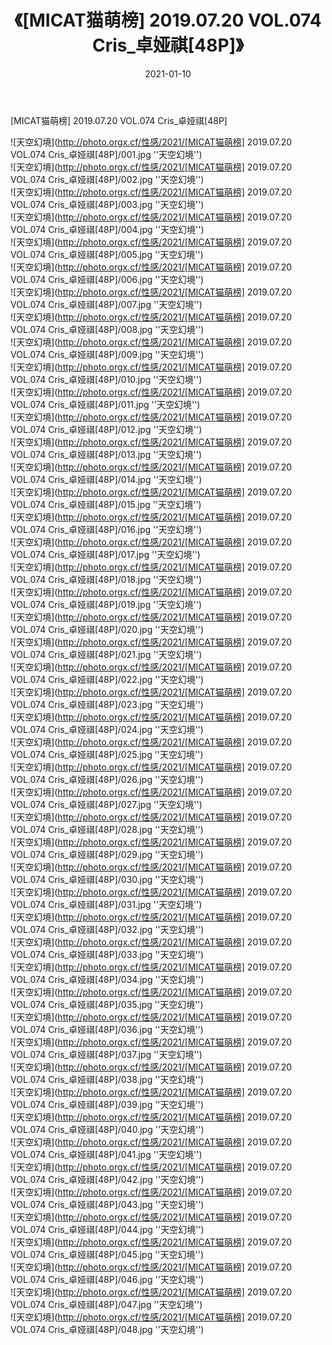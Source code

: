 ﻿---
layout: post
title:  《[MICAT猫萌榜] 2019.07.20 VOL.074 Cris_卓娅祺[48P]》
date:   2021-01-10
image: http://photo.orgx.cf/性感/2021/[MICAT猫萌榜] 2019.07.20 VOL.074 Cris_卓娅祺[48P]/000.jpg
categories: [美女, 性感, 泳衣]
---

[MICAT猫萌榜] 2019.07.20 VOL.074 Cris_卓娅祺[48P]



![天空幻境](http://photo.orgx.cf/性感/2021/[MICAT猫萌榜] 2019.07.20 VOL.074 Cris_卓娅祺[48P]/001.jpg ''天空幻境'') <br>
![天空幻境](http://photo.orgx.cf/性感/2021/[MICAT猫萌榜] 2019.07.20 VOL.074 Cris_卓娅祺[48P]/002.jpg ''天空幻境'') <br>
![天空幻境](http://photo.orgx.cf/性感/2021/[MICAT猫萌榜] 2019.07.20 VOL.074 Cris_卓娅祺[48P]/003.jpg ''天空幻境'') <br>
![天空幻境](http://photo.orgx.cf/性感/2021/[MICAT猫萌榜] 2019.07.20 VOL.074 Cris_卓娅祺[48P]/004.jpg ''天空幻境'') <br>
![天空幻境](http://photo.orgx.cf/性感/2021/[MICAT猫萌榜] 2019.07.20 VOL.074 Cris_卓娅祺[48P]/005.jpg ''天空幻境'') <br>
![天空幻境](http://photo.orgx.cf/性感/2021/[MICAT猫萌榜] 2019.07.20 VOL.074 Cris_卓娅祺[48P]/006.jpg ''天空幻境'') <br>
![天空幻境](http://photo.orgx.cf/性感/2021/[MICAT猫萌榜] 2019.07.20 VOL.074 Cris_卓娅祺[48P]/007.jpg ''天空幻境'') <br>
![天空幻境](http://photo.orgx.cf/性感/2021/[MICAT猫萌榜] 2019.07.20 VOL.074 Cris_卓娅祺[48P]/008.jpg ''天空幻境'') <br>
![天空幻境](http://photo.orgx.cf/性感/2021/[MICAT猫萌榜] 2019.07.20 VOL.074 Cris_卓娅祺[48P]/009.jpg ''天空幻境'') <br>
![天空幻境](http://photo.orgx.cf/性感/2021/[MICAT猫萌榜] 2019.07.20 VOL.074 Cris_卓娅祺[48P]/010.jpg ''天空幻境'') <br>
![天空幻境](http://photo.orgx.cf/性感/2021/[MICAT猫萌榜] 2019.07.20 VOL.074 Cris_卓娅祺[48P]/011.jpg ''天空幻境'') <br>
![天空幻境](http://photo.orgx.cf/性感/2021/[MICAT猫萌榜] 2019.07.20 VOL.074 Cris_卓娅祺[48P]/012.jpg ''天空幻境'') <br>
![天空幻境](http://photo.orgx.cf/性感/2021/[MICAT猫萌榜] 2019.07.20 VOL.074 Cris_卓娅祺[48P]/013.jpg ''天空幻境'') <br>
![天空幻境](http://photo.orgx.cf/性感/2021/[MICAT猫萌榜] 2019.07.20 VOL.074 Cris_卓娅祺[48P]/014.jpg ''天空幻境'') <br>
![天空幻境](http://photo.orgx.cf/性感/2021/[MICAT猫萌榜] 2019.07.20 VOL.074 Cris_卓娅祺[48P]/015.jpg ''天空幻境'') <br>
![天空幻境](http://photo.orgx.cf/性感/2021/[MICAT猫萌榜] 2019.07.20 VOL.074 Cris_卓娅祺[48P]/016.jpg ''天空幻境'') <br>
![天空幻境](http://photo.orgx.cf/性感/2021/[MICAT猫萌榜] 2019.07.20 VOL.074 Cris_卓娅祺[48P]/017.jpg ''天空幻境'') <br>
![天空幻境](http://photo.orgx.cf/性感/2021/[MICAT猫萌榜] 2019.07.20 VOL.074 Cris_卓娅祺[48P]/018.jpg ''天空幻境'') <br>
![天空幻境](http://photo.orgx.cf/性感/2021/[MICAT猫萌榜] 2019.07.20 VOL.074 Cris_卓娅祺[48P]/019.jpg ''天空幻境'') <br>
![天空幻境](http://photo.orgx.cf/性感/2021/[MICAT猫萌榜] 2019.07.20 VOL.074 Cris_卓娅祺[48P]/020.jpg ''天空幻境'') <br>
![天空幻境](http://photo.orgx.cf/性感/2021/[MICAT猫萌榜] 2019.07.20 VOL.074 Cris_卓娅祺[48P]/021.jpg ''天空幻境'') <br>
![天空幻境](http://photo.orgx.cf/性感/2021/[MICAT猫萌榜] 2019.07.20 VOL.074 Cris_卓娅祺[48P]/022.jpg ''天空幻境'') <br>
![天空幻境](http://photo.orgx.cf/性感/2021/[MICAT猫萌榜] 2019.07.20 VOL.074 Cris_卓娅祺[48P]/023.jpg ''天空幻境'') <br>
![天空幻境](http://photo.orgx.cf/性感/2021/[MICAT猫萌榜] 2019.07.20 VOL.074 Cris_卓娅祺[48P]/024.jpg ''天空幻境'') <br>
![天空幻境](http://photo.orgx.cf/性感/2021/[MICAT猫萌榜] 2019.07.20 VOL.074 Cris_卓娅祺[48P]/025.jpg ''天空幻境'') <br>
![天空幻境](http://photo.orgx.cf/性感/2021/[MICAT猫萌榜] 2019.07.20 VOL.074 Cris_卓娅祺[48P]/026.jpg ''天空幻境'') <br>
![天空幻境](http://photo.orgx.cf/性感/2021/[MICAT猫萌榜] 2019.07.20 VOL.074 Cris_卓娅祺[48P]/027.jpg ''天空幻境'') <br>
![天空幻境](http://photo.orgx.cf/性感/2021/[MICAT猫萌榜] 2019.07.20 VOL.074 Cris_卓娅祺[48P]/028.jpg ''天空幻境'') <br>
![天空幻境](http://photo.orgx.cf/性感/2021/[MICAT猫萌榜] 2019.07.20 VOL.074 Cris_卓娅祺[48P]/029.jpg ''天空幻境'') <br>
![天空幻境](http://photo.orgx.cf/性感/2021/[MICAT猫萌榜] 2019.07.20 VOL.074 Cris_卓娅祺[48P]/030.jpg ''天空幻境'') <br>
![天空幻境](http://photo.orgx.cf/性感/2021/[MICAT猫萌榜] 2019.07.20 VOL.074 Cris_卓娅祺[48P]/031.jpg ''天空幻境'') <br>
![天空幻境](http://photo.orgx.cf/性感/2021/[MICAT猫萌榜] 2019.07.20 VOL.074 Cris_卓娅祺[48P]/032.jpg ''天空幻境'') <br>
![天空幻境](http://photo.orgx.cf/性感/2021/[MICAT猫萌榜] 2019.07.20 VOL.074 Cris_卓娅祺[48P]/033.jpg ''天空幻境'') <br>
![天空幻境](http://photo.orgx.cf/性感/2021/[MICAT猫萌榜] 2019.07.20 VOL.074 Cris_卓娅祺[48P]/034.jpg ''天空幻境'') <br>
![天空幻境](http://photo.orgx.cf/性感/2021/[MICAT猫萌榜] 2019.07.20 VOL.074 Cris_卓娅祺[48P]/035.jpg ''天空幻境'') <br>
![天空幻境](http://photo.orgx.cf/性感/2021/[MICAT猫萌榜] 2019.07.20 VOL.074 Cris_卓娅祺[48P]/036.jpg ''天空幻境'') <br>
![天空幻境](http://photo.orgx.cf/性感/2021/[MICAT猫萌榜] 2019.07.20 VOL.074 Cris_卓娅祺[48P]/037.jpg ''天空幻境'') <br>
![天空幻境](http://photo.orgx.cf/性感/2021/[MICAT猫萌榜] 2019.07.20 VOL.074 Cris_卓娅祺[48P]/038.jpg ''天空幻境'') <br>
![天空幻境](http://photo.orgx.cf/性感/2021/[MICAT猫萌榜] 2019.07.20 VOL.074 Cris_卓娅祺[48P]/039.jpg ''天空幻境'') <br>
![天空幻境](http://photo.orgx.cf/性感/2021/[MICAT猫萌榜] 2019.07.20 VOL.074 Cris_卓娅祺[48P]/040.jpg ''天空幻境'') <br>
![天空幻境](http://photo.orgx.cf/性感/2021/[MICAT猫萌榜] 2019.07.20 VOL.074 Cris_卓娅祺[48P]/041.jpg ''天空幻境'') <br>
![天空幻境](http://photo.orgx.cf/性感/2021/[MICAT猫萌榜] 2019.07.20 VOL.074 Cris_卓娅祺[48P]/042.jpg ''天空幻境'') <br>
![天空幻境](http://photo.orgx.cf/性感/2021/[MICAT猫萌榜] 2019.07.20 VOL.074 Cris_卓娅祺[48P]/043.jpg ''天空幻境'') <br>
![天空幻境](http://photo.orgx.cf/性感/2021/[MICAT猫萌榜] 2019.07.20 VOL.074 Cris_卓娅祺[48P]/044.jpg ''天空幻境'') <br>
![天空幻境](http://photo.orgx.cf/性感/2021/[MICAT猫萌榜] 2019.07.20 VOL.074 Cris_卓娅祺[48P]/045.jpg ''天空幻境'') <br>
![天空幻境](http://photo.orgx.cf/性感/2021/[MICAT猫萌榜] 2019.07.20 VOL.074 Cris_卓娅祺[48P]/046.jpg ''天空幻境'') <br>
![天空幻境](http://photo.orgx.cf/性感/2021/[MICAT猫萌榜] 2019.07.20 VOL.074 Cris_卓娅祺[48P]/047.jpg ''天空幻境'') <br>
![天空幻境](http://photo.orgx.cf/性感/2021/[MICAT猫萌榜] 2019.07.20 VOL.074 Cris_卓娅祺[48P]/048.jpg ''天空幻境'') <br>